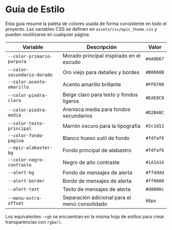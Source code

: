 # Guía de Estilo

Esta guía resume la paleta de colores usada de forma consistente en todo el proyecto. Las variables CSS se definen en `assets/css/epic_theme.css` y pueden reutilizarse en cualquier página.

| Variable | Descripción | Valor |
|----------|-------------|-------|
| `--color-primario-purpura` | Morado principal inspirado en el escudo | `#4A0D67` |
| `--color-secundario-dorado` | Oro viejo para detalles y bordes | `#B8860B` |
| `--color-acento-amarillo` | Acento amarillo brillante | `#FFD700` |
| `--color-piedra-clara` | Beige claro para texto y fondos ligeros | `#EAE0C8` |
| `--color-piedra-media` | Arenisca media para fondos secundarios | `#D2B48C` |
| `--color-texto-principal` | Marrón oscuro para la tipografía | `#2c1d12` |
| `--color-fondo-pagina` | Blanco hueso sutil de fondo | `#fdfaf6` |
| `--epic-alabaster-bg` | Fondo principal de alabastro | `#fdfaf6` |
| `--color-negro-contraste` | Negro de alto contraste | `#1A1A1A` |
| `--alert-bg` | Fondo de mensajes de alerta | `#ffdddd` |
| `--alert-border` | Borde de mensajes de alerta | `#ff0000` |
| `--alert-text` | Texto de mensajes de alerta | `#d8000c` |
| `--menu-extra-offset` | Separación adicional para el menú consolidado | `60px` |

Los equivalentes `-rgb` se encuentran en la misma hoja de estilos para crear transparencias con `rgba()`.
